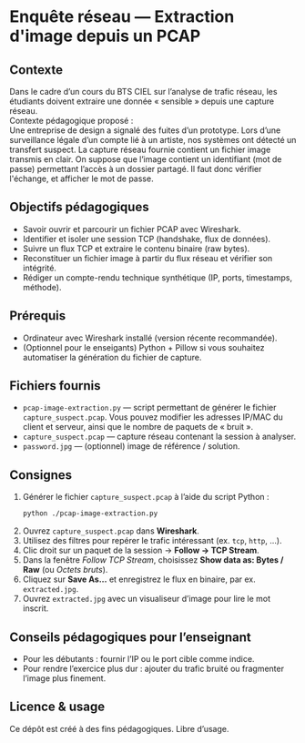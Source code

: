 # Enquête réseau — Extraction d'image depuis un PCAP

## Contexte
Dans le cadre d’un cours du BTS CIEL sur l’analyse de trafic réseau, les étudiants doivent extraire une donnée « sensible » depuis une capture réseau.  
Contexte pédagogique proposé :  
Une entreprise de design a signalé des fuites d’un prototype. Lors d’une surveillance légale d’un compte lié à un artiste, nos systèmes ont détecté un transfert suspect. La capture réseau fournie contient un fichier image transmis en clair. On suppose que l’image contient un identifiant (mot de passe) permettant l’accès à un dossier partagé. Il faut donc vérifier l'échange, et afficher le mot de passe. 

## Objectifs pédagogiques
- Savoir ouvrir et parcourir un fichier PCAP avec Wireshark.  
- Identifier et isoler une session TCP (handshake, flux de données).  
- Suivre un flux TCP et extraire le contenu binaire (raw bytes).  
- Reconstituer un fichier image à partir du flux réseau et vérifier son intégrité.  
- Rédiger un compte-rendu technique synthétique (IP, ports, timestamps, méthode).

## Prérequis
- Ordinateur avec Wireshark installé (version récente recommandée).  
- (Optionnel pour le enseigants) Python + Pillow si vous souhaitez automatiser la génération du fichier de capture.

## Fichiers fournis
- `pcap-image-extraction.py` — script permettant de générer le fichier `capture_suspect.pcap`. Vous pouvez modifier les adresses IP/MAC du client et serveur, ainsi que le nombre de paquets de « bruit ».  
- `capture_suspect.pcap` — capture réseau contenant la session à analyser.  
- `password.jpg` — (optionnel) image de référence / solution.

## Consignes
1. Générer le fichier `capture_suspect.pcap` à l’aide du script Python :  
   ```bash
   python ./pcap-image-extraction.py
1. Ouvrez `capture_suspect.pcap` dans **Wireshark**.  
2. Utilisez des filtres pour repérer le trafic intéressant (ex. `tcp`, `http`, ...).  
4. Clic droit sur un paquet de la session → **Follow → TCP Stream**.  
5. Dans la fenêtre *Follow TCP Stream*, choisissez **Show data as: Bytes / Raw** (ou *Octets bruts*).  
6. Cliquez sur **Save As...** et enregistrez le flux en binaire, par ex. `extracted.jpg`.  
7. Ouvrez `extracted.jpg` avec un visualiseur d’image pour lire le mot inscrit.  

## Conseils pédagogiques pour l’enseignant
- Pour les débutants : fournir l’IP ou le port cible comme indice.  
- Pour rendre l’exercice plus dur : ajouter du trafic bruité ou fragmenter l’image plus finement.  

## Licence & usage
Ce dépôt est créé à des fins pédagogiques. Libre d’usage.